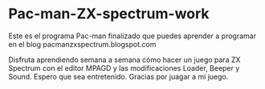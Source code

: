 # Pac-man-ZX-spectrum-work

Este es el programa Pac-man finalizado que puedes aprender a programar en el blog pacmanzxspectrum.blogspot.com

Disfruta aprendiendo semana a semana cómo hacer un juego para ZX Spectrum con el editor MPAGD y las modificaciones Loader, Beeper y Sound.
Espero que sea entretenido. Gracias por juagar a mi juego.
